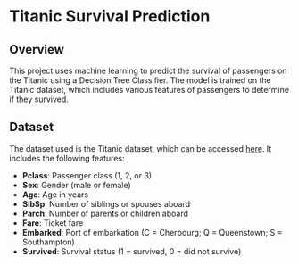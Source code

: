 # Titanic Survival Prediction

## Overview

This project uses machine learning to predict the survival of passengers on the Titanic using a Decision Tree Classifier. The model is trained on the Titanic dataset, which includes various features of passengers to determine if they survived.

## Dataset

The dataset used is the Titanic dataset, which can be accessed [here](https://github.com/codebasics/py/raw/master/ML/9_decision_tree/Exercise/titanic.csv). It includes the following features:

- **Pclass**: Passenger class (1, 2, or 3)
- **Sex**: Gender (male or female)
- **Age**: Age in years
- **SibSp**: Number of siblings or spouses aboard
- **Parch**: Number of parents or children aboard
- **Fare**: Ticket fare
- **Embarked**: Port of embarkation (C = Cherbourg; Q = Queenstown; S = Southampton)
- **Survived**: Survival status (1 = survived, 0 = did not survive)
